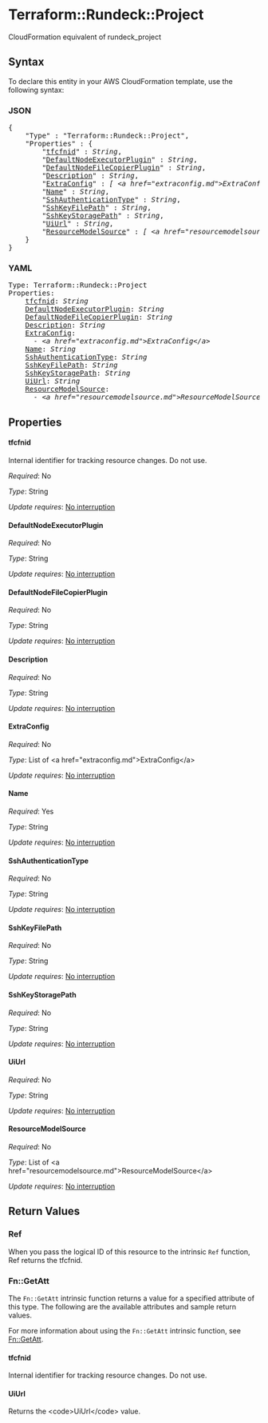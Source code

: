 # Terraform::Rundeck::Project

CloudFormation equivalent of rundeck_project

## Syntax

To declare this entity in your AWS CloudFormation template, use the following syntax:

### JSON

<pre>
{
    "Type" : "Terraform::Rundeck::Project",
    "Properties" : {
        "<a href="#tfcfnid" title="tfcfnid">tfcfnid</a>" : <i>String</i>,
        "<a href="#defaultnodeexecutorplugin" title="DefaultNodeExecutorPlugin">DefaultNodeExecutorPlugin</a>" : <i>String</i>,
        "<a href="#defaultnodefilecopierplugin" title="DefaultNodeFileCopierPlugin">DefaultNodeFileCopierPlugin</a>" : <i>String</i>,
        "<a href="#description" title="Description">Description</a>" : <i>String</i>,
        "<a href="#extraconfig" title="ExtraConfig">ExtraConfig</a>" : <i>[ &lt;a href=&#34;extraconfig.md&#34;&gt;ExtraConfig&lt;/a&gt;, ... ]</i>,
        "<a href="#name" title="Name">Name</a>" : <i>String</i>,
        "<a href="#sshauthenticationtype" title="SshAuthenticationType">SshAuthenticationType</a>" : <i>String</i>,
        "<a href="#sshkeyfilepath" title="SshKeyFilePath">SshKeyFilePath</a>" : <i>String</i>,
        "<a href="#sshkeystoragepath" title="SshKeyStoragePath">SshKeyStoragePath</a>" : <i>String</i>,
        "<a href="#uiurl" title="UiUrl">UiUrl</a>" : <i>String</i>,
        "<a href="#resourcemodelsource" title="ResourceModelSource">ResourceModelSource</a>" : <i>[ &lt;a href=&#34;resourcemodelsource.md&#34;&gt;ResourceModelSource&lt;/a&gt;, ... ]</i>
    }
}
</pre>

### YAML

<pre>
Type: Terraform::Rundeck::Project
Properties:
    <a href="#tfcfnid" title="tfcfnid">tfcfnid</a>: <i>String</i>
    <a href="#defaultnodeexecutorplugin" title="DefaultNodeExecutorPlugin">DefaultNodeExecutorPlugin</a>: <i>String</i>
    <a href="#defaultnodefilecopierplugin" title="DefaultNodeFileCopierPlugin">DefaultNodeFileCopierPlugin</a>: <i>String</i>
    <a href="#description" title="Description">Description</a>: <i>String</i>
    <a href="#extraconfig" title="ExtraConfig">ExtraConfig</a>: <i>
      - &lt;a href=&#34;extraconfig.md&#34;&gt;ExtraConfig&lt;/a&gt;</i>
    <a href="#name" title="Name">Name</a>: <i>String</i>
    <a href="#sshauthenticationtype" title="SshAuthenticationType">SshAuthenticationType</a>: <i>String</i>
    <a href="#sshkeyfilepath" title="SshKeyFilePath">SshKeyFilePath</a>: <i>String</i>
    <a href="#sshkeystoragepath" title="SshKeyStoragePath">SshKeyStoragePath</a>: <i>String</i>
    <a href="#uiurl" title="UiUrl">UiUrl</a>: <i>String</i>
    <a href="#resourcemodelsource" title="ResourceModelSource">ResourceModelSource</a>: <i>
      - &lt;a href=&#34;resourcemodelsource.md&#34;&gt;ResourceModelSource&lt;/a&gt;</i>
</pre>

## Properties

#### tfcfnid

Internal identifier for tracking resource changes. Do not use.

_Required_: No

_Type_: String

_Update requires_: [No interruption](https://docs.aws.amazon.com/AWSCloudFormation/latest/UserGuide/using-cfn-updating-stacks-update-behaviors.html#update-no-interrupt)

#### DefaultNodeExecutorPlugin

_Required_: No

_Type_: String

_Update requires_: [No interruption](https://docs.aws.amazon.com/AWSCloudFormation/latest/UserGuide/using-cfn-updating-stacks-update-behaviors.html#update-no-interrupt)

#### DefaultNodeFileCopierPlugin

_Required_: No

_Type_: String

_Update requires_: [No interruption](https://docs.aws.amazon.com/AWSCloudFormation/latest/UserGuide/using-cfn-updating-stacks-update-behaviors.html#update-no-interrupt)

#### Description

_Required_: No

_Type_: String

_Update requires_: [No interruption](https://docs.aws.amazon.com/AWSCloudFormation/latest/UserGuide/using-cfn-updating-stacks-update-behaviors.html#update-no-interrupt)

#### ExtraConfig

_Required_: No

_Type_: List of &lt;a href=&#34;extraconfig.md&#34;&gt;ExtraConfig&lt;/a&gt;

_Update requires_: [No interruption](https://docs.aws.amazon.com/AWSCloudFormation/latest/UserGuide/using-cfn-updating-stacks-update-behaviors.html#update-no-interrupt)

#### Name

_Required_: Yes

_Type_: String

_Update requires_: [No interruption](https://docs.aws.amazon.com/AWSCloudFormation/latest/UserGuide/using-cfn-updating-stacks-update-behaviors.html#update-no-interrupt)

#### SshAuthenticationType

_Required_: No

_Type_: String

_Update requires_: [No interruption](https://docs.aws.amazon.com/AWSCloudFormation/latest/UserGuide/using-cfn-updating-stacks-update-behaviors.html#update-no-interrupt)

#### SshKeyFilePath

_Required_: No

_Type_: String

_Update requires_: [No interruption](https://docs.aws.amazon.com/AWSCloudFormation/latest/UserGuide/using-cfn-updating-stacks-update-behaviors.html#update-no-interrupt)

#### SshKeyStoragePath

_Required_: No

_Type_: String

_Update requires_: [No interruption](https://docs.aws.amazon.com/AWSCloudFormation/latest/UserGuide/using-cfn-updating-stacks-update-behaviors.html#update-no-interrupt)

#### UiUrl

_Required_: No

_Type_: String

_Update requires_: [No interruption](https://docs.aws.amazon.com/AWSCloudFormation/latest/UserGuide/using-cfn-updating-stacks-update-behaviors.html#update-no-interrupt)

#### ResourceModelSource

_Required_: No

_Type_: List of &lt;a href=&#34;resourcemodelsource.md&#34;&gt;ResourceModelSource&lt;/a&gt;

_Update requires_: [No interruption](https://docs.aws.amazon.com/AWSCloudFormation/latest/UserGuide/using-cfn-updating-stacks-update-behaviors.html#update-no-interrupt)

## Return Values

### Ref

When you pass the logical ID of this resource to the intrinsic `Ref` function, Ref returns the tfcfnid.

### Fn::GetAtt

The `Fn::GetAtt` intrinsic function returns a value for a specified attribute of this type. The following are the available attributes and sample return values.

For more information about using the `Fn::GetAtt` intrinsic function, see [Fn::GetAtt](https://docs.aws.amazon.com/AWSCloudFormation/latest/UserGuide/intrinsic-function-reference-getatt.html).

#### tfcfnid

Internal identifier for tracking resource changes. Do not use.

#### UiUrl

Returns the &lt;code&gt;UiUrl&lt;/code&gt; value.

